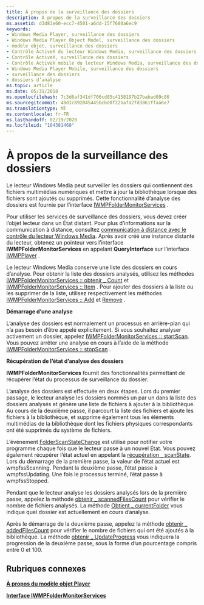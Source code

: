 ```yaml
---
title: À propos de la surveillance des dossiers
description: À propos de la surveillance des dossiers
ms.assetid: d3d83e60-ecc7-4501-a6dd-15f7680a6ec9
keywords:
- Windows Media Player, surveillance des dossiers
- Windows Media Player Object Model, surveillance des dossiers
- modèle objet, surveillance des dossiers
- Contrôle ActiveX du lecteur Windows Media, surveillance des dossiers
- Contrôle ActiveX, surveillance des dossiers
- Contrôle ActiveX mobile du lecteur Windows Media, surveillance des dossiers
- Windows Media Player Mobile, surveillance des dossiers
- surveillance des dossiers
- dossiers d’analyse
ms.topic: article
ms.date: 05/31/2018
ms.openlocfilehash: 7c3d6af341df706cd85c4158197b27babad09c86
ms.sourcegitcommit: 48d1c892045445bcbd0f22bafa2fd3861ffaa6e7
ms.translationtype: MT
ms.contentlocale: fr-FR
ms.lasthandoff: 02/19/2020
ms.locfileid: "104381468"
---
```

# <a name="about-folder-monitoring"></a>À propos de la surveillance des dossiers

Le lecteur Windows Media peut surveiller les dossiers qui contiennent des fichiers multimédias numériques et mettre à jour la bibliothèque lorsque des fichiers sont ajoutés ou supprimés. Cette fonctionnalité d’analyse des dossiers est fournie par l’interface [IWMPFolderMonitorServices](/previous-versions/windows/desktop/api/wmp/nn-wmp-iwmpfoldermonitorservices) .

Pour utiliser les services de surveillance des dossiers, vous devez créer l’objet lecteur dans un État distant. Pour plus d’informations sur la communication à distance, consultez [communication à distance avec le contrôle du lecteur Windows Media](remoting-the-windows-media-player-control.md). Après avoir créé une instance distante du lecteur, obtenez un pointeur vers l’interface **IWMPFolderMonitorServices** en appelant **QueryInterface** sur l’interface [IWMPPlayer](/previous-versions/windows/desktop/api/wmp/nn-wmp-iwmpplayer) .

Le lecteur Windows Media conserve une liste des dossiers en cours d’analyse. Pour obtenir la liste des dossiers analysés, utilisez les méthodes [IWMPFolderMonitorServices :: obtenir \_ Count](/previous-versions/windows/desktop/api/wmp/nf-wmp-iwmpfoldermonitorservices-get_count) et [IWMPFolderMonitorServices :: Item](/previous-versions/windows/desktop/api/wmp/nf-wmp-iwmpfoldermonitorservices-item) . Pour ajouter des dossiers à la liste ou les supprimer de la liste, utilisez respectivement les méthodes [IWMPFolderMonitorServices :: Add](/previous-versions/windows/desktop/api/wmp/nf-wmp-iwmpfoldermonitorservices-add) et [Remove](/previous-versions/windows/desktop/api/wmp/nf-wmp-iwmpfoldermonitorservices-remove) .

**Démarrage d’une analyse**

L’analyse des dossiers est normalement un processus en arrière-plan qui n’a pas besoin d’être appelé explicitement. Si vous souhaitez analyser activement un dossier, appelez [IWMPFolderMonitorServices :: startScan](/previous-versions/windows/desktop/api/wmp/nf-wmp-iwmpfoldermonitorservices-startscan). Vous pouvez arrêter une analyse en cours à l’aide de la méthode [IWMPFolderMonitorServices :: stopScan](/previous-versions/windows/desktop/api/wmp/nf-wmp-iwmpfoldermonitorservices-stopscan) .

**Récupération de l’état d’analyse des dossiers**

**IWMPFolderMonitorServices** fournit des fonctionnalités permettant de récupérer l’état du processus de surveillance du dossier.

L’analyse des dossiers est effectuée en deux étapes. Lors du premier passage, le lecteur analyse les dossiers nommés un par un dans la liste des dossiers analysés et génère une liste de fichiers à ajouter à la bibliothèque. Au cours de la deuxième passe, il parcourt la liste des fichiers et ajoute les fichiers à la bibliothèque, et supprime également tous les éléments multimédias de la bibliothèque dont les fichiers physiques correspondants ont été supprimés du système de fichiers.

L’événement [FolderScanStateChange](/previous-versions/windows/desktop/api/wmp/nf-wmp-iwmpevents3-folderscanstatechange) est utilisé pour notifier votre programme chaque fois que le lecteur passe à un nouvel État. Vous pouvez également récupérer l’état actuel en appelant la [récupération \_ scanState](/previous-versions/windows/desktop/api/wmp/nf-wmp-iwmpfoldermonitorservices-get_scanstate). Lors du démarrage de la première passe, la valeur de l’état actuel est wmpfssScanning. Pendant la deuxième passe, l’état passe à wmpfssUpdating. Une fois le processus terminé, l’état passe à wmpfssStopped.

Pendant que le lecteur analyse les dossiers analysés lors de la première passe, appelez la méthode [obtenir \_ scannedFilesCount](/previous-versions/windows/desktop/api/wmp/nf-wmp-iwmpfoldermonitorservices-get_scannedfilescount) pour vérifier le nombre de fichiers analysés. La méthode [Obtient \_ currentFolder](/previous-versions/windows/desktop/api/wmp/nf-wmp-iwmpfoldermonitorservices-get_currentfolder) vous indique quel dossier est actuellement en cours d’analyse.

Après le démarrage de la deuxième passe, appelez la méthode [obtenir \_ addedFilesCount](/previous-versions/windows/desktop/api/wmp/nf-wmp-iwmpfoldermonitorservices-get_addedfilescount) pour vérifier le nombre de fichiers qui ont été ajoutés à la bibliothèque. La méthode [obtenir \_ UpdateProgress](/previous-versions/windows/desktop/api/wmp/nf-wmp-iwmpfoldermonitorservices-get_updateprogress) vous indiquera la progression de la deuxième passe, sous la forme d’un pourcentage compris entre 0 et 100.

## <a name="related-topics"></a>Rubriques connexes

<dl> <dt>

[**À propos du modèle objet Player**](about-the-player-object-model.md)
</dt> <dt>

[**Interface IWMPFolderMonitorServices**](/previous-versions/windows/desktop/api/wmp/nn-wmp-iwmpfoldermonitorservices)
</dt> </dl>

 

 




